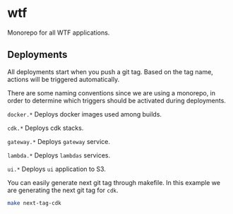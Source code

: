 # wtf

Monorepo for all WTF applications.

## Deployments

All deployments start when you push a git tag. Based on the tag name, actions will be triggered automatically.

There are some naming conventions since we are using a monorepo, in order to determine which triggers should be activated during deployments.

`docker.*` Deploys docker images used among builds.

`cdk.*` Deploys cdk stacks.

`gateway.*` Deploys `gateway` service.

`lambda.*` Deploys `lambdas` services.

`ui.*` Deploys `ui` application to S3.

You can easily generate next git tag through makefile. In this example we are generating the next git tag for `cdk`.

```bash
make next-tag-cdk
```
